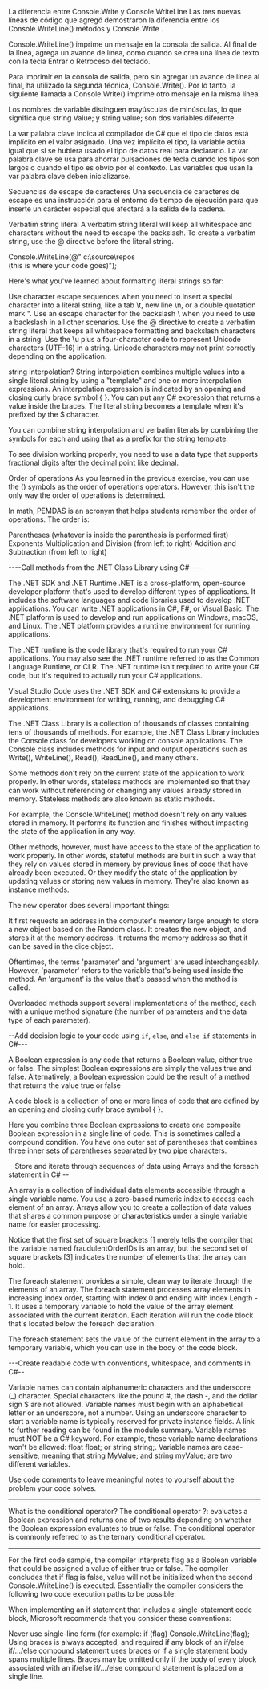 La diferencia entre Console.Write y Console.WriteLine
Las tres nuevas líneas de código que agregó demostraron la diferencia entre los Console.WriteLine() métodos y Console.Write .

Console.WriteLine() imprime un mensaje en la consola de salida. Al final de la línea, agrega un avance de línea, como cuando se crea una línea de texto con la tecla Entrar o Retroceso del teclado.

Para imprimir en la consola de salida, pero sin agregar un avance de línea al final, ha utilizado la segunda técnica, Console.Write(). Por lo tanto, la siguiente llamada a Console.Write() imprime otro mensaje en la misma línea.

Los nombres de variable distinguen mayúsculas de minúsculas, lo que significa que string Value; y string value; son dos variables diferente

La var palabra clave indica al compilador de C# que el tipo de datos está implícito en el valor asignado. Una vez implícito el tipo, la variable actúa igual que si se hubiera usado el tipo de datos real para declararlo. La var palabra clave se usa para ahorrar pulsaciones de tecla cuando los tipos son largos o cuando el tipo es obvio por el contexto.
Las variables que usan la var palabra clave deben inicializarse.


Secuencias de escape de caracteres
Una secuencia de caracteres de escape es una instrucción para el entorno de tiempo de ejecución para que inserte un carácter especial que afectará a la salida de la cadena. 

Verbatim string literal
A verbatim string literal will keep all whitespace and characters without the need to escape the backslash. To create a verbatim string, use the @ directive before the literal string.


Console.WriteLine(@"    c:\source\repos    
        (this is where your code goes)");

Here's what you've learned about formatting literal strings so far:

Use character escape sequences when you need to insert a special character into a literal string, like a tab \t, new line \n, or a double quotation mark \".
Use an escape character for the backslash \\ when you need to use a backslash in all other scenarios.
Use the @ directive to create a verbatim string literal that keeps all whitespace formatting and backslash characters in a string.
Use the \u plus a four-character code to represent Unicode characters (UTF-16) in a string.
Unicode characters may not print correctly depending on the application.

string interpolation?
String interpolation combines multiple values into a single literal string by using a "template" and one or more interpolation expressions. An interpolation expression is indicated by an opening and closing curly brace symbol { }. You can put any C# expression that returns a value inside the braces. The literal string becomes a template when it's prefixed by the $ character.


You can combine string interpolation and verbatim literals by combining the symbols for each and using that as a prefix for the string template.



To see division working properly, you need to use a data type that supports fractional digits after the decimal point like decimal.

Order of operations
As you learned in the previous exercise, you can use the () symbols as the order of operations operators. However, this isn't the only way the order of operations is determined.

In math, PEMDAS is an acronym that helps students remember the order of operations. The order is:

Parentheses (whatever is inside the parenthesis is performed first)
Exponents
Multiplication and Division (from left to right)
Addition and Subtraction (from left to right)

----Call methods from the .NET Class Library using C#----

The .NET SDK and .NET Runtime
.NET is a cross-platform, open-source developer platform that's used to develop different types of applications. It includes the software languages and code libraries used to develop .NET applications. You can write .NET applications in C#, F#, or Visual Basic. The .NET platform is used to develop and run applications on Windows, macOS, and Linux. The .NET platform provides a runtime environment for running applications.

The .NET runtime is the code library that's required to run your C# applications. You may also see the .NET runtime referred to as the Common Language Runtime, or CLR. The .NET runtime isn't required to write your C# code, but it's required to actually run your C# applications.

Visual Studio Code uses the .NET SDK and C# extensions to provide a development environment for writing, running, and debugging C# applications.



The .NET Class Library is a collection of thousands of classes containing tens of thousands of methods. For example, the .NET Class Library includes the Console class for developers working on console applications. The Console class includes methods for input and output operations such as Write(), WriteLine(), Read(), ReadLine(), and many others.


Some methods don't rely on the current state of the application to work properly. In other words, stateless methods are implemented so that they can work without referencing or changing any values already stored in memory. Stateless methods are also known as static methods.

For example, the Console.WriteLine() method doesn't rely on any values stored in memory. It performs its function and finishes without impacting the state of the application in any way.


Other methods, however, must have access to the state of the application to work properly. In other words, stateful methods are built in such a way that they rely on values stored in memory by previous lines of code that have already been executed. Or they modify the state of the application by updating values or storing new values in memory. They're also known as instance methods.



The new operator does several important things:

It first requests an address in the computer's memory large enough to store a new object based on the Random class.
It creates the new object, and stores it at the memory address.
It returns the memory address so that it can be saved in the dice object.






Oftentimes, the terms 'parameter' and 'argument' are used interchangeably. However, 'parameter' refers to the variable that's being used inside the method. An 'argument' is the value that's passed when the method is called.

Overloaded methods support several implementations of the method, each with a unique method signature (the number of parameters and the data type of each parameter).

--Add decision logic to your code using `if`, `else`, and `else if` statements in C#---



A Boolean expression is any code that returns a Boolean value, either true or false. The simplest Boolean expressions are simply the values true and false. Alternatively, a Boolean expression could be the result of a method that returns the value true or false



A code block is a collection of one or more lines of code that are defined by an opening and closing curly brace symbol { }.



Here you combine three Boolean expressions to create one composite Boolean expression in a single line of code. This is sometimes called a compound condition. You have one outer set of parentheses that combines three inner sets of parentheses separated by two pipe characters.


--Store and iterate through sequences of data using Arrays and the foreach statement in C# --


An array is a collection of individual data elements accessible through a single variable name. You use a zero-based numeric index to access each element of an array. Arrays allow you to create a collection of data values that shares a common purpose or characteristics under a single variable name for easier processing.

Notice that the first set of square brackets [] merely tells the compiler that the variable named fraudulentOrderIDs is an array, but the second set of square brackets [3] indicates the number of elements that the array can hold.

The foreach statement provides a simple, clean way to iterate through the elements of an array. The foreach statement processes array elements in increasing index order, starting with index 0 and ending with index Length - 1. It uses a temporary variable to hold the value of the array element associated with the current iteration. Each iteration will run the code block that's located below the foreach declaration.

The foreach statement sets the value of the current element in the array to a temporary variable, which you can use in the body of the code block.



---Create readable code with conventions, whitespace, and comments in C#--



Variable names can contain alphanumeric characters and the underscore (_) character. Special characters like the pound #, the dash -, and the dollar sign $ are not allowed.
Variable names must begin with an alphabetical letter or an underscore, not a number. Using an underscore character to start a variable name is typically reserved for private instance fields. A link to further reading can be found in the module summary.
Variable names must NOT be a C# keyword. For example, these variable name declarations won't be allowed: float float; or string string;.
Variable names are case-sensitive, meaning that string MyValue; and string myValue; are two different variables.



Use code comments to leave meaningful notes to yourself about the problem your code solves.



-----------------------

What is the conditional operator?
The conditional operator ?: evaluates a Boolean expression and returns one of two results depending on whether the Boolean expression evaluates to true or false. The conditional operator is commonly referred to as the ternary conditional operator.


----
For the first code sample, the compiler interprets flag as a Boolean variable that could be assigned a value of either true or false. The compiler concludes that if flag is false, value will not be initialized when the second Console.WriteLine() is executed. Essentially the compiler considers the following two code execution paths to be possible:

When implementing an if statement that includes a single-statement code block, Microsoft recommends that you consider these conventions:

Never use single-line form (for example: if (flag) Console.WriteLine(flag);
Using braces is always accepted, and required if any block of an if/else if/.../else compound statement uses braces or if a single statement body spans multiple lines.
Braces may be omitted only if the body of every block associated with an if/else if/.../else compound statement is placed on a single line.



